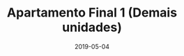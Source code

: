 ---
slug: "/constructions/apartment/2"
date: "2019-05-04"
title: 'Apartamento Final 1 (Demais unidades)'
---